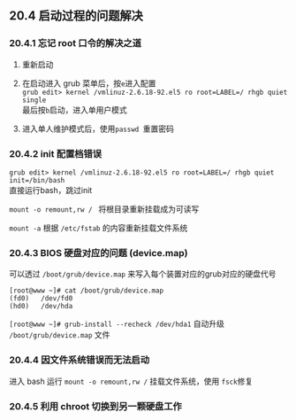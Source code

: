 ## **20.4 启动过程的问题解决**

### **20.4.1 忘记 root 口令的解决之道**
1. 重新启动
2. 在启动进入 grub 菜单后，按`e`进入配置  
`grub edit> kernel /vmlinuz-2.6.18-92.el5 ro root=LABEL=/ rhgb quiet single`  
最后按`b`启动，进入单用户模式

3. 进入单人维护模式后，使用`passwd `重置密码

### **20.4.2 init 配置档错误**

`grub edit> kernel /vmlinuz-2.6.18-92.el5 ro root=LABEL=/ rhgb quiet init=/bin/bash`  
直接运行bash，跳过init

`mount -o remount,rw / ` 将根目录重新挂载成为可读写

`mount -a` 根据 `/etc/fstab` 的内容重新挂载文件系统

### **20.4.3 BIOS 硬盘对应的问题 (device.map)**

可以透过 `/boot/grub/device.map` 来写入每个装置对应的grub对应的硬盘代号
```
[root@www ~]# cat /boot/grub/device.map
(fd0)   /dev/fd0
(hd0)   /dev/hda
```

`[root@www ~]# grub-install --recheck /dev/hda1`
自动升级 `/boot/grub/device.map` 文件

### **20.4.4 因文件系统错误而无法启动**

进入 bash 运行 `mount -o remount,rw /` 挂载文件系统，使用 `fsck`修复

### **20.4.5 利用 chroot 切换到另一颗硬盘工作**
